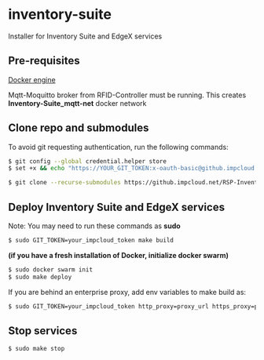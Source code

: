 # inventory-suite

Installer for Inventory Suite and EdgeX services 

## Pre-requisites 

[Docker engine](https://docs.docker.com/install/linux/docker-ce/ubuntu/)

Mqtt-Moquitto broker from RFID-Controller must be running. This creates **Inventory-Suite_mqtt-net** docker network

## Clone repo and submodules

To avoid git requesting authentication, run the following commands:

```bash
$ git config --global credential.helper store
$ set +x && echo "https://YOUR_GIT_TOKEN:x-oauth-basic@github.impcloud.net" > ~/.git-credentials
```

```bash
$ git clone --recurse-submodules https://github.impcloud.net/RSP-Inventory-Suite/inventory-suite.git
```

## Deploy Inventory Suite and EdgeX services

Note: You may need to run these commands as **sudo** 

```bash
$ sudo GIT_TOKEN=your_impcloud_token make build
```

**(if you have a fresh installation of Docker, initialize docker swarm)**
```bash
$ sudo docker swarm init
$ sudo make deploy
```
If you are behind an enterprise proxy, add env variables to make build as:

```bash
$ sudo GIT_TOKEN=your_impcloud_token http_proxy=proxy_url https_proxy=proxy_url make build
```

## Stop services

```bash
$ sudo make stop
```
